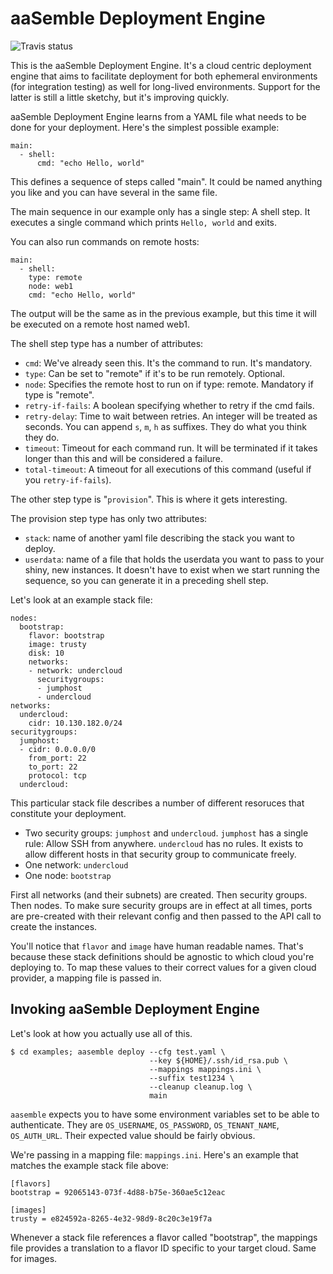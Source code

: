 # aaSemble Deployment Engine

![Travis status](https://travis-ci.org/aaSemble/python-aasemble.svg)

This is the aaSemble Deployment Engine. It's a cloud centric deployment engine
that aims to facilitate deployment for both ephemeral environments (for
integration testing) as well for long-lived environments. Support for the
latter is still a little sketchy, but it's improving quickly.

aaSemble Deployment Engine learns from a YAML file what needs to be done for
your deployment.  Here's the simplest possible example:

    main:
      - shell:
          cmd: "echo Hello, world"

This defines a sequence of steps called "main". It could be named anything
you like and you can have several in the same file.

The main sequence in our example only has a single step: A shell step. It executes a single command which prints `Hello, world` and exits.

You can also run commands on remote hosts:

    main:
      - shell:
        type: remote
        node: web1
        cmd: "echo Hello, world"

The output will be the same as in the previous example, but this time it will
be executed on a remote host named web1.

The shell step type has a number of attributes:

- `cmd`: We've already seen this. It's the command to run. It's mandatory.
- `type`: Can be set to "remote" if it's to be run remotely. Optional.
- `node`: Specifies the remote host to run on if type: remote. Mandatory if type is "remote".
- `retry-if-fails`: A boolean specifying whether to retry if the cmd fails.
- `retry-delay`: Time to wait between retries. An integer will be treated as seconds. You can append `s`, `m`, `h` as suffixes. They do what you think they do.
- `timeout`: Timeout for each command run. It will be terminated if it takes longer than this and will be considered a failure.
- `total-timeout`: A timeout for all executions of this command (useful if you `retry-if-fails`).

The other step type is "`provision`". This is where it gets interesting.

The provision step type has only two attributes:
 - `stack`: name of another yaml file describing the stack you want to deploy.
 - `userdata`: name of a file that holds the userdata you want to pass to your shiny, new instances. It doesn't have to exist when we start running the sequence, so you can generate it in a preceding shell step.

Let's look at an example stack file:

    nodes:
      bootstrap:
        flavor: bootstrap
        image: trusty
        disk: 10
        networks:
        - network: undercloud
          securitygroups:
          - jumphost
          - undercloud
    networks:
      undercloud:
        cidr: 10.130.182.0/24
    securitygroups:
      jumphost:
      - cidr: 0.0.0.0/0
        from_port: 22
        to_port: 22
        protocol: tcp
      undercloud:

This particular stack file describes a number of different resoruces that constitute your deployment.
 - Two security groups:  `jumphost` and `undercloud`. `jumphost` has a single rule: Allow SSH from anywhere. `undercloud` has no rules. It exists to allow different hosts in that security group to communicate freely.
 - One network: `undercloud`
 - One node: `bootstrap`

First all networks (and their subnets) are created. Then security groups. Then nodes. To make sure security groups are in effect at all times, ports are pre-created with their relevant config and then passed to the API call to create the instances.

You'll notice that `flavor` and `image` have human readable names. That's because these stack definitions should be agnostic to which cloud you're deploying to. To map these values to their correct values for a given cloud provider, a mapping file is passed in.
 
## Invoking aaSemble Deployment Engine

Let's look at how you actually use all of this.

    $ cd examples; aasemble deploy --cfg test.yaml \
                                   --key ${HOME}/.ssh/id_rsa.pub \
                                   --mappings mappings.ini \
                                   --suffix test1234 \
                                   --cleanup cleanup.log \
                                   main

`aasemble` expects you to have some environment variables set to be able to authenticate. They are `OS_USERNAME`, `OS_PASSWORD`, `OS_TENANT_NAME`, `OS_AUTH_URL`. Their expected value should be fairly obvious.

We're passing in a mapping file: `mappings.ini`. Here's an example that matches the example stack file above:

    [flavors]
    bootstrap = 92065143-073f-4d88-b75e-360ae5c12eac

    [images]
    trusty = e824592a-8265-4e32-98d9-8c20c3e19f7a

Whenever a stack file references a flavor called "bootstrap", the mappings file provides a translation to a flavor ID specific to your target cloud. Same for images.
